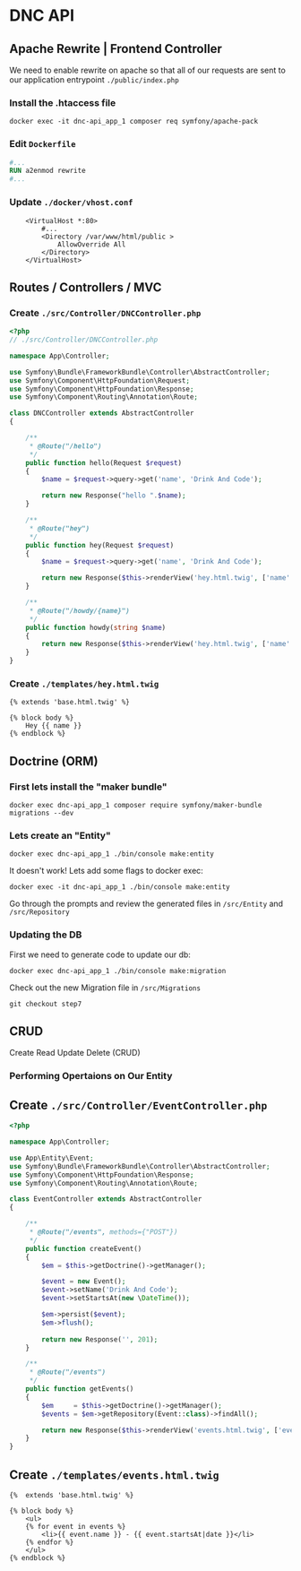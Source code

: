 # DNC API

## Apache Rewrite | Frontend Controller

We need to enable rewrite on apache so that all of our requests are sent to our application entrypoint `./public/index.php`

### Install the .htaccess file 

`docker exec -it dnc-api_app_1 composer req symfony/apache-pack`

### Edit `Dockerfile`

```dockerfile
#...
RUN a2enmod rewrite
#...
```

### Update `./docker/vhost.conf`
```apacheconfig
    <VirtualHost *:80>
        #...
        <Directory /var/www/html/public >
            AllowOverride All
        </Directory>
    </VirtualHost>    
```

## Routes / Controllers / MVC

### Create `./src/Controller/DNCController.php`

```php
<?php
// ./src/Controller/DNCController.php

namespace App\Controller;

use Symfony\Bundle\FrameworkBundle\Controller\AbstractController;
use Symfony\Component\HttpFoundation\Request;
use Symfony\Component\HttpFoundation\Response;
use Symfony\Component\Routing\Annotation\Route;

class DNCController extends AbstractController
{

    /**
     * @Route("/hello")
     */
    public function hello(Request $request)
    {
        $name = $request->query->get('name', 'Drink And Code');

        return new Response("hello ".$name);
    }

    /**
     * @Route("hey")
     */
    public function hey(Request $request)
    {
        $name = $request->query->get('name', 'Drink And Code');

        return new Response($this->renderView('hey.html.twig', ['name' => $name]));
    }

    /**
     * @Route("/howdy/{name}")
     */
    public function howdy(string $name)
    {
        return new Response($this->renderView('hey.html.twig', ['name' => $name]));
    }
}
```

### Create `./templates/hey.html.twig`
```twig
{% extends 'base.html.twig' %}

{% block body %}
    Hey {{ name }}
{% endblock %}
```

## Doctrine (ORM)

### First lets install the "maker bundle" 

`docker exec dnc-api_app_1 composer require symfony/maker-bundle migrations --dev`

### Lets create an "Entity"

`docker exec dnc-api_app_1 ./bin/console make:entity`

It doesn't work! Lets add some flags to docker exec:

`docker exec -it dnc-api_app_1 ./bin/console make:entity`

Go through the prompts and review the generated files in `/src/Entity` and `/src/Repository`

### Updating the DB

First we need to generate code to update our db:

`docker exec dnc-api_app_1 ./bin/console make:migration`

Check out the new Migration file in `/src/Migrations`

`git checkout step7`


## CRUD

Create Read Update Delete (CRUD)

### Performing Opertaions on Our Entity

## Create `./src/Controller/EventController.php`
```php
<?php

namespace App\Controller;

use App\Entity\Event;
use Symfony\Bundle\FrameworkBundle\Controller\AbstractController;
use Symfony\Component\HttpFoundation\Response;
use Symfony\Component\Routing\Annotation\Route;

class EventController extends AbstractController
{

    /**
     * @Route("/events", methods={"POST"})
     */
    public function createEvent()
    {
        $em = $this->getDoctrine()->getManager();

        $event = new Event();
        $event->setName('Drink And Code');
        $event->setStartsAt(new \DateTime());

        $em->persist($event);
        $em->flush();
        
        return new Response('', 201);
    }

    /**
     * @Route("/events")
     */
    public function getEvents()
    {
        $em     = $this->getDoctrine()->getManager();
        $events = $em->getRepository(Event::class)->findAll();

        return new Response($this->renderView('events.html.twig', ['events' => $events]));
    }
}
```

## Create `./templates/events.html.twig`

```twig
{%  extends 'base.html.twig' %}

{% block body %}
    <ul>
    {% for event in events %}
        <li>{{ event.name }} - {{ event.startsAt|date }}</li>
    {% endfor %}
    </ul>
{% endblock %}
```
